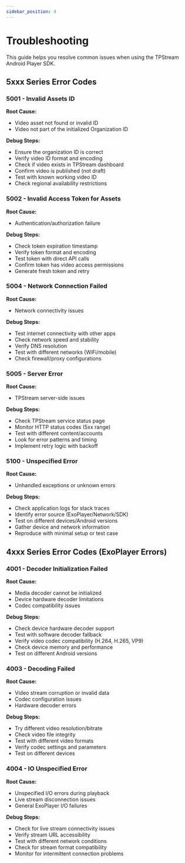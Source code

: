 ```yaml
---
sidebar_position: 4
---
```


# Troubleshooting

This guide helps you resolve common issues when using the TPStream Android Player SDK.

## 5xxx Series Error Codes

### 5001 - Invalid Assets ID
**Root Cause:**
- Video asset not found or invalid ID
- Video not part of the initialized Organization ID

**Debug Steps:**
- Ensure the organization ID is correct
- Verify video ID format and encoding
- Check if video exists in TPStream dashboard
- Confirm video is published (not draft)
- Test with known working video ID
- Check regional availability restrictions

### 5002 - Invalid Access Token for Assets
**Root Cause:**
- Authentication/authorization failure

**Debug Steps:**
- Check token expiration timestamp
- Verify token format and encoding
- Test token with direct API calls
- Confirm token has video access permissions
- Generate fresh token and retry

### 5004 - Network Connection Failed
**Root Cause:**
- Network connectivity issues

**Debug Steps:**
- Test internet connectivity with other apps
- Check network speed and stability
- Verify DNS resolution
- Test with different networks (WiFi/mobile)
- Check firewall/proxy configurations

### 5005 - Server Error
**Root Cause:**
- TPStream server-side issues

**Debug Steps:**
- Check TPStream service status page
- Monitor HTTP status codes (5xx range)
- Test with different content/accounts
- Look for error patterns and timing
- Implement retry logic with backoff

### 5100 - Unspecified Error
**Root Cause:**
- Unhandled exceptions or unknown errors

**Debug Steps:**
- Check application logs for stack traces
- Identify error source (ExoPlayer/Network/SDK)
- Test on different devices/Android versions
- Gather device and network information
- Reproduce with minimal setup or test case

## 4xxx Series Error Codes (ExoPlayer Errors)

### 4001 - Decoder Initialization Failed
**Root Cause:**
- Media decoder cannot be initialized
- Device hardware decoder limitations
- Codec compatibility issues

**Debug Steps:**
- Check device hardware decoder support
- Test with software decoder fallback
- Verify video codec compatibility (H.264, H.265, VP9)
- Check device memory and performance
- Test on different Android versions

### 4003 - Decoding Failed
**Root Cause:**
- Video stream corruption or invalid data
- Codec configuration issues
- Hardware decoder errors

**Debug Steps:**
- Try different video resolution/bitrate
- Check video file integrity
- Test with different video formats
- Verify codec settings and parameters
- Test on different devices

### 4004 - IO Unspecified Error
**Root Cause:**
- Unspecified I/O errors during playback
- Live stream disconnection issues
- General ExoPlayer I/O failures

**Debug Steps:**
- Check for live stream connectivity issues
- Verify stream URL accessibility
- Test with different network conditions
- Check for stream format compatibility
- Monitor for intermittent connection problems